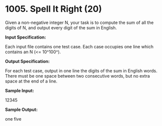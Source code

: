 # 1005. Spell It Right (20)

Given a non-negative integer N, your task is to compute the sum of all the digits of N, and output every digit of the sum in English.

**Input Specification:**

Each input file contains one test case. Each case occupies one line which contains an N (<= 10^100^).

**Output Specification:**

For each test case, output in one line the digits of the sum in English words. There must be one space between two consecutive words, but no extra space at the end of a line.

**Sample Input:**

12345

**Sample Output:**

one five